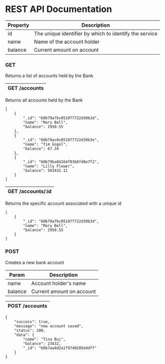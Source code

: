 # REST API Documentation

| Property | Description                                            |
| -------- | ------------------------------------------------------ |
| id       | The unique identifier by which to identify the service |
| name     | Name of the account holder                             |
| balance  | Current amount on account                              |

### GET

Returns a list of accounts held by the Bank

| GET /accounts |
| ------------- |

Returns all accounts held by the Bank

```
[
    {
        "_id": "60b79a7bc051077722d30b3d",
        "name": "Mary Bell",
        "balance": 2950.55
    },
    {
        "_id": "60b79ac0c051077722d30b3e",
        "name": "Tim Gogol",
        "balance": 67.34
    },
    {
        "_id": "60b79ba84264f03b8fd8e7f2",
        "name": "Lilly Flower",
        "balance": 503432.11
    }
]
```

| GET /accounts/:id |
| ----------------- |

Returns the specific account associated with a unique id

```
[
    {
        "_id": "60b79a7bc051077722d30b3d",
        "name": "Mary Bell",
        "balance": 2950.55
    }
]
```

### POST

Creates a new bank account

| Param   | Description               |
| ------- | ------------------------- |
| name    | Account holder's name     |
| balance | Current amount on account |

| POST /accounts |
| -------------- |

```
{
    "success": true,
    "message": "new account saved",
    "status": 200,
    "data": {
        "name": "Tina Buj",
        "balance": 23432,
        "_id": "60b7aa4d2a1f9740289a9dff"
    }
}
```
